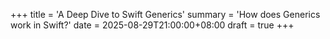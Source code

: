 +++
title = 'A Deep Dive to Swift Generics'
summary = 'How does Generics work in Swift?'
date = 2025-08-29T21:00:00+08:00
draft = true
+++
